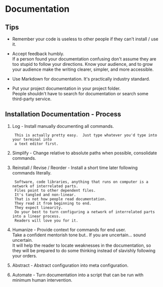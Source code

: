 # Documentation
## Tips

* Remember your code is useless to other people 
	if they can't install / use it.
	
* Accept feedback humbly.  
	If a person found your documentation confusing 
	don't assume they are too stupid to follow your directions.
	Know your audience, and to grow your audience 
	make the writing clearer, simpler, and more accessible.
	
* Use Markdown for documentation. 
	It's practically industry standard.

* Put your project documentation in your project folder.  
	People shouldn't have to search for documentation 
	or search some third-party service.

## Installation Documentation - Process
1. Log - Install manually documenting all commands.

		This is actually pretty easy.  Just type whatever you'd type into your terminal into
		a text editor first.
	
2. Simplify - Change relative to absolute paths when possible, consolidate commands.
3. Reinstall / Revise / Reorder - Install a short time later following commands literally.

		Software, code libraries, anything that runs on computer is a network of interrelated parts.
		Files point to other dependent files.
		It's tangled and non-linear.
		That is not how people read documentation.
		They read it from beginning to end.
		They expect linearity.
		Do your best to turn configuring a network of interrelated parts into a linear process.
		Readers will love you for it.
	
4. Humanize - Provide context for commands for end user.  
	Take a confident mentorish tone but..
	If you are uncertain... sound uncertain.  
	It will help the reader to locate weaknesses in the documentation,
	so they will be prepared to do some thinking instead of slavishly following your orders.
	
5. Abstract - Abstract configuration into meta configuration.
6. Automate - Turn documentation into a script that can be run with minimum human intervention.

